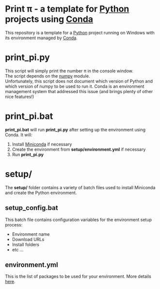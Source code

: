 # Print &pi; - a template for [Python](https://www.python.org/) projects using [Conda](https://docs.conda.io/en/latest/)

This repository is a template for a [Python](https://www.python.org/) project running on Windows with its environment managed by [Conda](https://docs.conda.io/en/latest/).

# print_pi.py
This script will simply print the number &pi; in the console window.  
The script depends on the [numpy](https://www.numpy.org/) module.  
Unfortunately, this script does not document which version of Python and which version of numpy to be used to run it.
Conda is an environment management system that addressed this issue (and brings plenty of other nice features!)

# print_pi.bat
**print_pi.bat** will run **print_pi.py** after setting up the environment using Conda.
It will:
1. Install [Miniconda](https://docs.conda.io/en/latest/miniconda.html) if necessary
1. Create the environment from **setup/environment.yml** if necessary
1. Run **print_pi.py**

# setup/
The **setup/** folder contains a variety of batch files used to install Miniconda and create the Python environment.

## setup_config.bat
This batch file contains configuration variables for the environment setup process:
- Environment name
- Download URLs
- Install folders
- etc ...

## environment.yml
This is the list of packages to be used for your environment. More details [here](https://docs.conda.io/projects/conda/en/latest/user-guide/tasks/manage-environments.html#create-env-from-file).